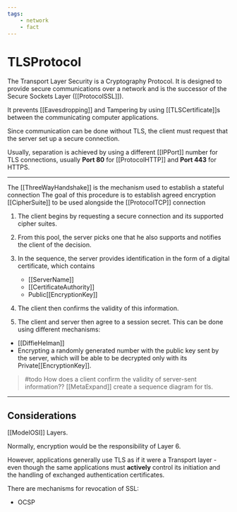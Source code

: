 ```yaml
---
tags:
    - network
    - fact
---
```

# TLSProtocol

The Transport Layer Security is a Cryptography Protocol. It is designed to provide secure communications over a network and is the successor of the Secure Sockets Layer ([[ProtocolSSL]]).

It prevents [[Eavesdropping]] and Tampering by using [[TLSCertificate]]s between the communicating computer applications.

Since communication can be done without TLS, the client must request that the server set up a secure connection.

Usually, separation is achieved by using a different [[IPPort]] number for TLS connections, usually __Port 80__ for [[ProtocolHTTP]] and __Port 443__ for HTTPS.

___

The [[ThreeWayHandshake]] is the mechanism used to establish a stateful connection The goal of this procedure is to establish agreed encryption [[CipherSuite]] to be used alongside the [[ProtocolTCP]] connection

1. The client begins by requesting a secure connection and its supported cipher suites.

2. From this pool, the server picks one that he also supports and notifies the client of the decision.

3. In the sequence, the server provides identification in the form of a digital certificate, which contains
    * [[ServerName]]
    * [[CertificateAuthority]]
    * Public[[EncryptionKey]]

4. The client then confirms the validity of this information.

5. The client and server then agree to a session secret. This can be done using different mechanisms:

* [[DiffieHelman]]
* Encrypting a randomly generated number with the public key sent by the server, which will be able to be decrypted only with its Private[[EncryptionKey]].

> #todo
    How does a client confirm the validity of server-sent information?? [[MetaExpand]]
    create a sequence diagram for tls.

___

## Considerations

[[ModelOSI]] Layers.

Normally, encryption would be the responsibility of Layer 6.

However, applications generally use TLS as if it were a Transport layer - even though the same applications must __actively__ control its initiation and the handling of exchanged authentication certificates.

There are mechanisms for revocation of SSL:

* OCSP
